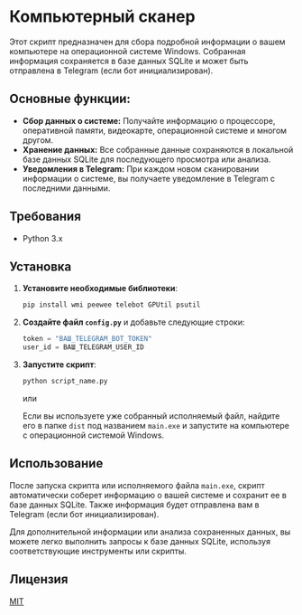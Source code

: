 
# Компьютерный сканер

Этот скрипт предназначен для сбора подробной информации о вашем компьютере на операционной системе Windows. Собранная информация сохраняется в базе данных SQLite и может быть отправлена в Telegram (если бот инициализирован).

## Основные функции:

- **Сбор данных о системе:** Получайте информацию о процессоре, оперативной памяти, видеокарте, операционной системе и многом другом.
- **Хранение данных:** Все собранные данные сохраняются в локальной базе данных SQLite для последующего просмотра или анализа.
- **Уведомления в Telegram:** При каждом новом сканировании информации о системе, вы получаете уведомление в Telegram с последними данными.

## Требования

- Python 3.x

## Установка

1. **Установите необходимые библиотеки**:

    ```bash
    pip install wmi peewee telebot GPUtil psutil
    ```

2. **Создайте файл `config.py`** и добавьте следующие строки:

    ```python
    token = "ВАШ_TELEGRAM_BOT_TOKEN"
    user_id = ВАШ_TELEGRAM_USER_ID
    ```

3. **Запустите скрипт**:

    ```bash
    python script_name.py
    ```

    или

    Если вы используете уже собранный исполняемый файл, найдите его в папке `dist` под названием `main.exe` и запустите на компьютере с операционной системой Windows.

## Использование

После запуска скрипта или исполняемого файла `main.exe`, скрипт автоматически соберет информацию о вашей системе и сохранит ее в базе данных SQLite. Также информация будет отправлена вам в Telegram (если бот инициализирован).

Для дополнительной информации или анализа сохраненных данных, вы можете легко выполнить запросы к базе данных SQLite, используя соответствующие инструменты или скрипты.

## Лицензия  

[MIT](https://github.com/thedeaddan/ScanDevice/blob/main/LICENSE)

